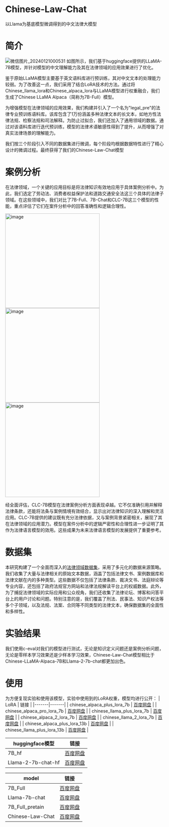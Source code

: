 # Chinese-Law-Chat
以Llama为基底模型微调得到的中文法律大模型

# 简介
![微信图片_20240121000531](https://github.com/yangyuhanga/Chinese-Law-Chat/assets/131662288/3dfd1225-5497-4763-8a13-285c009b42e6)
  如图所示，我们基于huggingface提供的LLaMA-7B模型，并针对模型的中文理解能力及其在法律领域的应用效果进行了优化。
  
  鉴于原始LLaMA模型主要基于英文语料库进行预训练，其对中文文本的处理能力较弱。为了改善这一点，我们采用了结合LoRA技术的方法。通过将Chinese_llama_lora和Chinese_alpaca_lora与LLaMA模型进行权重融合，我们生成了Chinese LLaMA Alpaca（简称为7B-Full）模型。
  
  为增强模型在法律领域的应用效果，我们构建并引入了一个名为"legal_pre"的法律专业预训练语料库。该库包含了1万份涵盖多种法律文本的长文本，如地方性法律法规、检察法规和司法解释。为防止过拟合，我们还加入了通用领域的数据。通过对该语料库进行迭代预训练，模型的法律术语敏感性得到了提升，从而增强了对真实法律场景的理解能力。
  
  我们按三个阶段引入不同的数据集进行微调，每个阶段均根据数据特性进行了精心设计的微调过程。最终获得了我们的Chinese-Law-Chat模型

# 案例分析
在法律领域，一个关键的应用目标是将法律知识有效地应用于具体案例分析中。为此，我们选定了劳动法、消费者权益保护法和道路交通安全法这三个具体的法律子领域。在这些领域中，我们对比了7B-Full、7B-Chat和CLC-7B这三个模型的性能，重点评估了它们在案件分析中的回答准确性和逻辑合理性。

<img width="300" alt="image" src="https://github.com/yangyuhanga/Chinese-Law-Chat/assets/131662288/83147eea-1da3-4075-9224-01d548d3d6c0">

<img width="300" alt="image" src="https://github.com/yangyuhanga/Chinese-Law-Chat/assets/131662288/f8434811-5d67-4165-a0fc-cd65727d5aa3">

<img width="300" alt="image" src="https://github.com/yangyuhanga/Chinese-Law-Chat/assets/131662288/860e2863-2f2f-4c49-b3f5-5d51204b2975">

经全面评估，CLC-7B模型在法律案例分析方面表现卓越。它不仅准确引用并解释法律条款，还能将法条与案例情境有效结合，显示出对法律知识的深入理解和灵活应用。CLC-7B提供的建议既有充分法律依据，又与案例背景紧密相关，展现了其在法律领域的应用潜力。模型在案件分析中的逻辑严密性和合理性进一步证明了其作为法律语言模型的效用。这些成果为未来法律语言模型的发展提供了重要参考。

# 数据集
本研究构建了一个全面而深入的[法律领域数据集](https://pan.baidu.com/s/1ssEtjhXBnxPSnFOoKkx4Gg?pwd=9uxf)，采用了多元化的数据来源策略。我们收集了大量与法律相关的原始文本数据，涵盖了包括法律文书、案例数据库和法律文献在内的多种类型。这些数据不仅包括了法律条款、裁决文书、法庭辩论等专业内容，还包括了政府法规官方网站和法律法规解读平台上的权威数据。此外，为了捕捉法律领域的实际应用和公众视角，我们还收集了法律论坛、博客和问答平台上的用户讨论和问题。特别注意的是，我们覆盖了刑法、民事法、知识产权法等多个子领域，以及法规、法案、合同等不同类型的法律文本，确保数据集的全面性和多样性。

# 实验结果
我们使用c-eval对我们的模型进行测试，无论是知识定义问题还是案例分析问题，无论是零样本学习效果还是少样本学习效果，Chinese-Law-Chat模型相比于Chinese-LLaMA-Alpaca-7B和Llama-2-7b-chat都更加出色。

# 使用
为方便复现实验和使用该模型，实验中使用到的LoRA权重，模型均进行公开：
| LoRA   | 链接   |
|-------|-------|
| chinese_alpaca_plus_lora_7b | [百度网盘](https://pan.baidu.com/s/1FuxaLDZ3K7Xmnie4hHKjBw?pwd=dps6) |
| chinese_alpaca_pro_lora_7b | [百度网盘](https://pan.baidu.com/s/1vgEL7RLpZMBrXa1VowAmbA?pwd=k3xc) |
| chinese_llama_plus_lora_7b | [百度网盘](https://pan.baidu.com/s/1OQ271ZylzoD1BIgkHEA5RQ?pwd=i6tv) |
| chinese_alpaca_2_lora_7b | [百度网盘](https://pan.baidu.com/s/13SDCCMLHOr27M1fNt0PLjQ?pwd=5a3x) |
| chinese_llama_2_lora_7b | [百度网盘](https://pan.baidu.com/s/15Ui4gjuRVSWFyyObv5HdVw?pwd=hfyy) |
| chinese_alpaca_plus_lora_13b | [百度网盘](https://pan.baidu.com/s/16R72rygdx4XrBQEeuYsWMQ?pwd=5w3z) |
| chinese_llama_plus_lora_13b | [百度网盘](https://pan.baidu.com/s/1bi0RjlhBEHE1aUJj4EaGew?pwd=anfa) |

| huggingface模型   | 链接   |
|-------|-------|
| 7B_hf | [百度网盘](https://pan.baidu.com/s/1GdScmUBAsT-XhvNt-0N_mg?pwd=nowg) |
| Llama-2-7b-chat-hf | [百度网盘](https://pan.baidu.com/s/1Z_0bzdyCOf83Pg9IDOLNeg?pwd=scio) |

| model   | 链接   |
|-------|-------|
| 7B_Full | [百度网盘](https://pan.baidu.com/s/1nIwvXW3FDj5fzZUJGjCPVQ?pwd=ib75) |
| Llama-7b-chat | [百度网盘](https://pan.baidu.com/s/16s9ZlugBwi86bFcgIBfJ_g?pwd=d3go) |
| 7B_Full_pretain | [百度网盘](https://pan.baidu.com/s/16TvHJw1P6A4ub4nRYVpqyw?pwd=dpxd) |
| Chinese-Law-Chat | [百度网盘](https://pan.baidu.com/s/1Ybei2_recVWfKXyp9lG-sA?pwd=w54x) |
